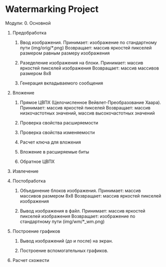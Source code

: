 # Watermarking Project 
Модули:
0. Основной 

1. Предобработка
    1. Ввод изображения.
    Принимает: изображение по стандартному пути (img/orig/*.png)
    Возвращает: массив яркостей пикселей размером равным размеру изображения
    
    2. Разеделение изображения на блоки.
    Принимает: массив яркостей пикселей изображения
    Возвращает: массив массивов размером 8х8
    
    3. Генерация вкладываемого сообщения
    
2. Вложение
    1. Прямое ЦВПХ (Целочисленное Вейвлет-Преобразование Хаара).
    Принимает: массив яркостей пикселей
    Возвращает: массив низкочастотных значений, массив высокочастотных значений
    
    2. Проверка свойства расширяемости
    
    3. Проверка свойства изменяемости
    
    4. Расчет ключа для вложения
    
    5. Вложение в расширяемые биты
    
    6. Обратное ЦВПХ
    
3. Извлечение

4. Постобработка
    1. Объединение блоков изображения.
    Принимает: массив массивов размером 8х8 
    Возвращает: массив яркостей пикселей изображения
    
    2. Вывод изображения в файл.
    Принимает: массив яркостей пикселей изображения
    Возвращает: изображение по стандартному пути (img/wm/*_wm.png)
    
5. Построение графиков  
    1. Вывод изображений (до и после) на экран.
    
    2. Построение вспомогательных графиков.
    
    
6. Расчет схожести
